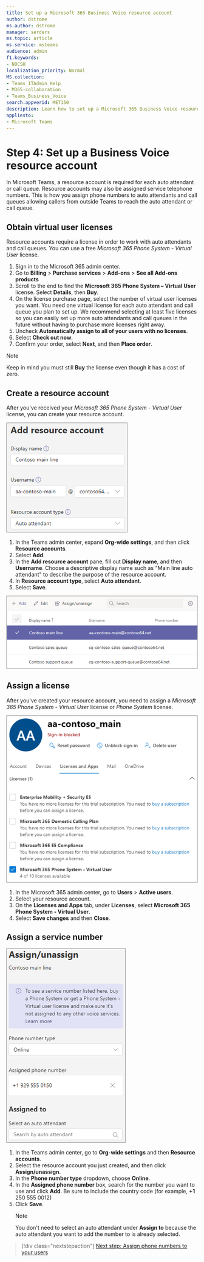```yaml
---
title: Set up a Microsoft 365 Business Voice resource account
author: dstrome 
ms.author: dstrome
manager: serdars
ms.topic: article
ms.service: msteams
audience: admin
f1.keywords:
- NOCSH
localization_priority: Normal
MS.collection: 
- Teams_ITAdmin_Help
- M365-collaboration
- Teams_Business_Voice
search.appverid: MET150
description: Learn how to set up a Microsoft 365 Business Voice resource account for use with auto attendants.
appliesto: 
- Microsoft Teams
---
```


# Step 4: Set up a Business Voice resource account

In Microsoft Teams, a resource account is required for each auto attendant or call queue. Resource accounts may also be assigned service telephone numbers. This is how you assign phone numbers to auto attendants and call queues allowing callers from outside Teams to reach the auto attendant or call queue.

## Obtain virtual user licenses

Resource accounts require a license in order to work with auto attendants and call queues. You can use a free *Microsoft 365 Phone System - Virtual User* license.

1. Sign in to the Microsoft 365 admin center.
2. Go to **Billing** > **Purchase services** > **Add-ons** > **See all Add-ons products**
3. Scroll to the end to find the **Microsoft 365 Phone System – Virtual User** license. Select **Details**, then **Buy**.
4. On the license purchase page, select the number of virtual user licenses you want. You need one virtual license for each auto attendant and call queue you plan to set up. We recommend selecting at least five licenses so you can easily set up more auto attendants and call queues in the future without having to purchase more licenses right away.
5. Uncheck **Automatically assign to all of your users with no licenses**.
6. Select **Check out now**.
7. Confirm your order, select **Next**, and then **Place order**.

> [!NOTE]
> Keep in mind you must still  **Buy** the license even though it has a cost of zero.

## Create a resource account

After you've received your *Microsoft 365 Phone System - Virtual User* license, you can create your resource account.

![Screenshot of add resource account user interface](../media/resource-account-add.png)

1. In the Teams admin center, expand **Org-wide settings**, and then click **Resource accounts**.
2. Select **Add**.
3. In the **Add resource account** pane, fill out **Display name**, and then **Username**. Choose a descriptive display name such as "Main line auto attendant" to describe the purpose of the resource account.
4. In **Resource account type**, select **Auto attendant**.
5. Select **Save**.

![Screenshot of a list of resource accounts](../media/resource-accounts-page.png)

## Assign a license

After you've created your resource account, you need to assign a *Microsoft 365 Phone System - Virtual User* license or *Phone System* license.

![Screenshot of assign licenses user interface in the Microsoft 365 admin center](../media/resource-account-assign-virtual-user-license.png)

1. In the Microsoft 365 admin center, go to **Users** > **Active users**.
2. Select your resource account.
1. On the **Licenses and Apps** tab, under **Licenses**, select **Microsoft 365 Phone System - Virtual User**.
1. Select **Save changes** and then **Close**.

## Assign a service number

![Screenshot of the assign service number user interface](../media/resource-account-assign-phone-number.png)

1. In the Teams admin center, go to **Org-wide settings** and then **Resource accounts**. 
1. Select the resource account you just created, and then click **Assign/unassign**.
1. In the **Phone number type** dropdown, choose **Online**.
1. In the **Assigned phone number** box, search for the number you want to use and click **Add**. Be sure to include the country code (for example, **+1** 250 555 0012)
1. Click **Save**.
    > [!NOTE]
    > You don't need to select an auto attendant under **Assign to** because the auto attendant you want to add the number to is already selected.

> [!div class="nextstepaction"]
> [Next step: Assign phone numbers to your users](set-up-assign-numbers.md)
